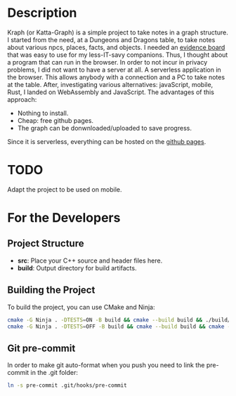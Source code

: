 # Description

Kraph (or Katta-Graph) is a simple project to take notes in a graph structure. I started from the need, at a Dungeons and Dragons table, to take notes about various npcs, places, facts, and objects. I needed an [evidence board](https://en.wikipedia.org/wiki/Evidence_board) that was easy to use for my less-IT-savy companions. Thus, I thought about a program that can run in the browser. In order to not incur in privacy problems, I did not want to have a server at all. A serverless application in the browser. This allows anybody with a connection and a PC to take notes at the table. After, investigating various alternatives: javaScript, mobile, Rust, I landed on WebAssembly and JavaScript. The advantages of this approach:

- Nothing to install. 
- Cheap: free github pages.
- The graph can be donwnloaded/uploaded to save progress.

Since it is serverless, everything can be hosted on the [github pages](https://cattabiani.github.io/kraph/).

# TODO

Adapt the project to be used on mobile.

# For the Developers

## Project Structure

- **src**: Place your C++ source and header files here.
- **build**: Output directory for build artifacts.

## Building the Project

To build the project, you can use CMake and Ninja:

```bash
cmake -G Ninja . -DTESTS=ON -B build && cmake --build build && ./build/tests
cmake -G Ninja . -DTESTS=OFF -B build && cmake --build build && cmake --install build && python3 -m http.server
```

## Git pre-commit

In order to make git auto-format when you push you need to link the pre-commit in the .git folder:

```bash
ln -s pre-commit .git/hooks/pre-commit
```
